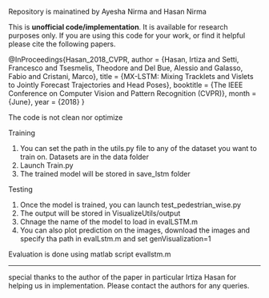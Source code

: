 
Repository is mainatined by Ayesha Nirma and Hasan Nirma

This is **unofficial code/implementation**. It is available for research purposes only. If you are using this code for your work, or find it helpful please cite the following papers.

@InProceedings{Hasan_2018_CVPR,
author = {Hasan, Irtiza and Setti, Francesco and Tsesmelis, Theodore and Del Bue, Alessio and Galasso, Fabio and Cristani, Marco},
title = {MX-LSTM: Mixing Tracklets and Vislets to Jointly Forecast Trajectories and Head Poses},
booktitle = {The IEEE Conference on Computer Vision and Pattern Recognition (CVPR)},
month = {June},
year = {2018}
}




The code is not clean nor optimize

Training
1) You can set the path in the utils.py file to any of the dataset you want to train on. Datasets are in the data folder
2) Launch Train.py
3) The trained model will be stored in save_lstm folder

Testing
1) Once the model is trained, you can launch test_pedestrian_wise.py
2) The output will be stored in VisualizeUtils/output 
3) Chnage the name of the model to load in evalLSTM.m
4) You can also plot prediction on the images, download the images and specify tha path in evalLstm.m and set genVisualization=1 

Evaluation is done using matlab script evallstm.m





----------------------------------------------------------------------------------------------------------------------------------


special thanks to the author of the paper in particular Irtiza Hasan for helping us in implementation. Please contact the authors for any queries.



